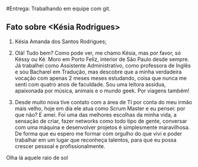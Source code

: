 #Entrega: Trabalhando em equipe com git.

## Fato sobre <Késia Rodrigues>

1. Késia Amanda dos Santos Rodrigues;

2. Olá! Tudo bem? Como pode ver, me chamo Késia, mas por favor, só Késsy ou Ké. Moro em Porto Feliz, interior de São Paulo desde sempre. Já trabalhei como Assistente Administrativo, como professora de Inglês e sou Bacharel em Tradução, mas descobre que a minha verdadeira vocação com apenas 2 meses meses estudando, coisa que nunca me senti com quatro anos de faculdade. Sou uma leitora assídua, apaixonada por música, animais e o mundo geek. Por viagens também!

3. Desde muito nova tive contato com a área de TI por conta do meu irmão mais velho, hoje em dia ele atua como Scrum Master e eu pensei: por que não? E amei. Foi uma das melhores escolhas da minha vida, a sensação de criar, fazer networks como todo tipo de gente, conversar com uma máquina e desenvolver projetos é simplesmente maravilhosa. De forma que eu espero me formar com orgulho do que vivi e poder trabalhar em um lugar que reconheça talentos, para que eu possa crescer pessoal e profissionalmente.    

Olha lá aquele raio de sol